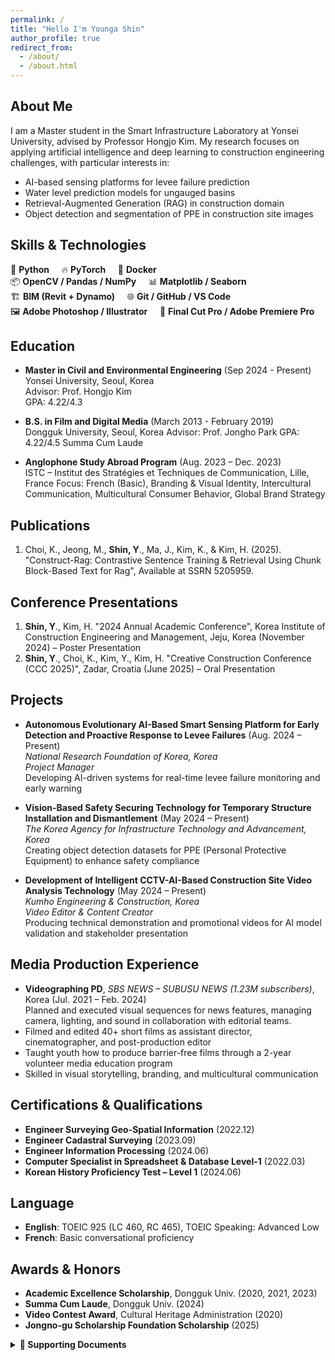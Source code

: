```yaml
---
permalink: /
title: "Hello I'm Younga Shin"
author_profile: true
redirect_from: 
  - /about/
  - /about.html
---
```



## About Me

I am a Master student in the Smart Infrastructure Laboratory at Yonsei University, advised by Professor Hongjo Kim. My research focuses on applying artificial intelligence and deep learning to construction engineering challenges, with particular interests in:

- AI-based sensing platforms for levee failure prediction  
- Water level prediction models for ungauged basins
- Retrieval-Augmented Generation (RAG) in construction domain  
- Object detection and segmentation of PPE in construction site images

## Skills & Technologies

🐍 **Python** &nbsp;&nbsp;&nbsp; 🔥 **PyTorch** &nbsp;&nbsp;&nbsp; 🐳 **Docker**  
📦 **OpenCV / Pandas / NumPy** &nbsp;&nbsp;&nbsp; 📊 **Matplotlib / Seaborn**  
🏗️ **BIM (Revit + Dynamo)** &nbsp;&nbsp;&nbsp; 🌐 **Git / GitHub / VS Code**  
🖼️ **Adobe Photoshop /  Illustrator** &nbsp;&nbsp;&nbsp; 🎥 **Final Cut Pro / Adobe Premiere Pro**   


## Education

- **Master in Civil and Environmental Engineering** (Sep 2024 - Present)  
  Yonsei University, Seoul, Korea  
  Advisor: Prof. Hongjo Kim  
  GPA: 4.22/4.3

- **B.S. in Film and Digital Media** (March 2013 - February 2019)  
  Dongguk University, Seoul, Korea
  Advisor: Prof. Jongho Park
  GPA: 4.22/4.5
  Summa Cum Laude

- **Anglophone Study Abroad Program** (Aug. 2023 – Dec. 2023)  
  ISTC – Institut des Stratégies et Techniques de Communication, Lille, France
  Focus: French (Basic), Branding & Visual Identity, Intercultural Communication, Multicultural Consumer Behavior, Global Brand Strategy

## Publications

1. Choi, K., Jeong, M., **Shin, Y**., Ma, J., Kim, K., & Kim, H. (2025). "Construct-Rag: Contrastive Sentence Training & Retrieval Using Chunk Block-Based Text for Rag", Available at SSRN 5205959.

## Conference Presentations

1. **Shin, Y**., Kim, H. "2024 Annual Academic Conference", Korea Institute of Construction Engineering and Management, Jeju, Korea (November 2024) – Poster Presentation
2. **Shin, Y**., Choi, K., Kim, Y., Kim, H. "Creative Construction Conference (CCC 2025)", Zadar, Croatia (June 2025) – Oral Presentation


## Projects

- **Autonomous Evolutionary AI-Based Smart Sensing Platform for Early Detection and Proactive Response to Levee Failures** (Aug. 2024 – Present)  
  *National Research Foundation of Korea, Korea*  
  *Project Manager*  
  Developing AI-driven systems for real-time levee failure monitoring and early warning

- **Vision-Based Safety Securing Technology for Temporary Structure Installation and Dismantlement** (May 2024 – Present)  
  *The Korea Agency for Infrastructure Technology and Advancement, Korea*  
  Creating object detection datasets for PPE (Personal Protective Equipment) to enhance safety compliance

- **Development of Intelligent CCTV-AI-Based Construction Site Video Analysis Technology** (May 2024 – Present)  
  *Kumho Engineering & Construction, Korea*  
  *Video Editor & Content Creator*  
  Producing technical demonstration and promotional videos for AI model validation and stakeholder presentation


## Media Production Experience

- **Videographing PD**, *SBS NEWS – SUBUSU NEWS (1.23M subscribers)*, Korea (Jul. 2021 – Feb. 2024)  
  Planned and executed visual sequences for news features, managing camera, lighting, and sound in collaboration with editorial teams.
- Filmed and edited 40+ short films as assistant director, cinematographer, and post-production editor
- Taught youth how to produce barrier-free films through a 2-year volunteer media education program
- Skilled in visual storytelling, branding, and multicultural communication


## Certifications & Qualifications

- **Engineer Surveying Geo-Spatial Information** (2022.12)
- **Engineer Cadastral Surveying** (2023.09)
- **Engineer Information Processing** (2024.06)
- **Computer Specialist in Spreadsheet & Database Level-1** (2022.03)
- **Korean History Proficiency Test – Level 1** (2024.06)


## Language

- **English**: TOEIC 925 (LC 460, RC 465), TOEIC Speaking: Advanced Low  
- **French**: Basic conversational proficiency

## Awards & Honors

- **Academic Excellence Scholarship**, Dongguk Univ. (2020, 2021, 2023)
- **Summa Cum Laude**, Dongguk Univ. (2024)
- **Video Contest Award**, Cultural Heritage Administration (2020)
- **Jongno-gu Scholarship Foundation Scholarship** (2025)

<details>
<summary><strong>📁 Supporting Documents</strong></summary>

<br>

### Academic Records

- [Bachelor’s Certificate of Graduation](/files/Bachelor’s%20Certificate%20of%20Graduation%20(학부%20졸업%20증명서).pdf)  
- [Undergraduate Academic Transcript](/files/Undergraduate%20Academic%20Transcript%20(학부%20성적%20증명서).pdf)  
- [Certificate of Undergraduate Achievement](/files/Certificate%20of%20Undergraduate%20Achievement%20(학부%20수상%20확인서).pdf)  
- [Certificate of Undergraduate Scholarship Award](/files/Certificate%20of%20Undergraduate%20Scholarship%20Award%20(학부%20장학금%20수혜%20확인서).pdf)

### Certifications & Qualifications

- [Engineer Surveying Geo-Spatial Information](/files/Engineer%20Surveying%20Geo-Spatial%20Information%20(측량및지형공간정보기사).pdf)  
- [Engineer Cadastral Surveying](/files/Engineer%20Cadastral%20Surveying%20(지적기사).pdf)  
- [Computer Specialist in Spreadsheet & Database Level-1](/files/Computer%20Specialist%20in%20Spreadsheet%20&%20Database%20Level-1%20(컴퓨터활용능력%201급).pdf)  
- [Korean History Proficiency Test – Level 1](/files/Korean%20History%20Proficiency%20Test%20-%20Level%201%20(한국사능력검정시험%201급).pdf)

### Language

- [TOEIC Official Score Certificate](/files/TOEIC%20Official%20Score%20Certificate%20(토익%20공식%20성적표).pdf)  
- [TOEIC Speaking Official Score Certificate](/files/TOEIC%20Speaking%20Test%20Official%20Score%20Certificate%20(토익%20스피킹%20성적표).pdf)

</details>


